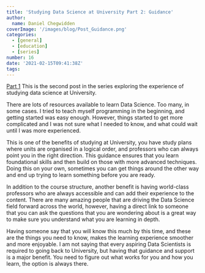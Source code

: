 ```yaml
---
title: 'Studying Data Science at University Part 2: Guidance'
author: 
  name: Daniel Chegwidden
coverImage: '/images/blog/Post_Guidance.png'
categories:
  - [general]
  - [education]
  - [series]
number: 16
date: '2021-02-15T09:41:38Z'
tags:
---
```


[Part 1](https://datasciencewithdaniel.com.au/posts/Studying-Data-Science-at-University-Part-1-Preparation/)
This is the second post in the series exploring the experience of studying data science at University.

There are lots of resources available to learn Data Science. Too many, in some cases. I tried to teach myself programming in the beginning, and getting started was easy enough. However, things started to get more complicated and I was not sure what I needed to know, and what could wait until I was more experienced.

This is one of the benefits of studying at University, you have study plans where units are organised in a logical order, and professors who can always point you in the right direction. This guidance ensures that you learn foundational skills and then build on those with more advanced techniques. Doing this on your own, sometimes you can get things around the other way and end up trying to learn something before you are ready.

In addition to the course structure, another benefit is having world-class professors who are always accessible and can add their experience to the content. There are many amazing people that are driving the Data Science field forward across the world, however, having a direct link to someone that you can ask the questions that you are wondering about is a great way to make sure you understand what you are learning in depth.

Having someone say that you will know this much by this time, and these are the things you need to know, makes the learning experience smoother and more enjoyable. I am not saying that every aspiring Data Scientists is required to going back to University, but having that guidance and support is a major benefit. You need to figure out what works for you and how you learn, the option is always there.
